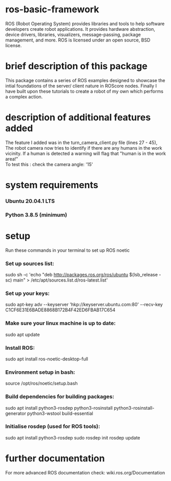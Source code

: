 # ros-basic-framework
ROS (Robot Operating System) provides libraries and tools to help software developers create robot applications. It provides hardware abstraction, device drivers, libraries, visualizers, message-passing, package management, and more. ROS is licensed under an open source, BSD license.

# brief description of this package
This package contains a series of ROS examples designed to
showcase the intial foundations of the server/ client nature
in ROScore nodes. Finally I have built upon these tutorials
to create a robot of my own which performs a complex action.

# description of additional features added
The feature I added was in the turn_camera_client.py file
(lines 27 - 45), The robot camera now tries to identify if
there are any humans in the work vicinity. If a human is detected
a warning will flag that "human is in the work area!"
<br/>
To test this : check the camera angle: '15'

# system requirements
### Ubuntu 20.04.1 LTS ###
### Python 3.8.5 (minimum) ###

# setup
Run these commands in your terminal to set up ROS noetic

### Set up sources list: ###
sudo sh -c 'echo "deb http://packages.ros.org/ros/ubuntu $(lsb_release -sc) main" > /etc/apt/sources.list.d/ros-latest.list'

### Set up your keys: ###
sudo apt-key adv --keyserver 'hkp://keyserver.ubuntu.com:80' --recv-key C1CF6E31E6BADE8868B172B4F42ED6FBAB17C654

### Make sure your linux machine is up  to date: ###
sudo apt update

### Install ROS: ###
sudo apt install ros-noetic-desktop-full

### Environment setup in bash: ###
source /opt/ros/noetic/setup.bash

### Build dependencies for building packages: ###
sudo apt install python3-rosdep python3-rosinstall python3-rosinstall-generator python3-wstool build-essential

### Initialise rosdep (used for ROS tools): ###
sudo apt install python3-rosdep
sudo rosdep init
rosdep update

# further documentation
For more advanced ROS documentation check: wiki.ros.org/Documentation





